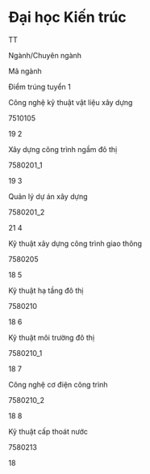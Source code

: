 # Đại học Kiến trúc

TT
	
Ngành/Chuyên ngành
	
Mã ngành
	
Điểm trúng tuyển
1
	
Công nghệ kỹ thuật vật liệu xây dựng
	
7510105
	
19
2
	
Xây dựng công trình ngầm đô thị
	
7580201_1
	
19
3
	
Quản lý dự án xây dựng
	
7580201_2
	
21
4
	
Kỹ thuật xây dựng công trình giao thông
	
7580205
	
18
5
	
Kỹ thuật hạ tầng đô thị
	
7580210
	
18
6
	
Kỹ thuật môi trường đô thị
	
7580210_1
	
18
7
	
Công nghệ cơ điện công trình
	
7580210_2
	
18
8
	
Kỹ thuật cấp thoát nước  
	
7580213
	
18
